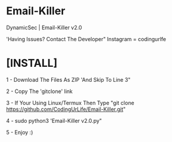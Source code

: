 # Email-Killer
DynamicSec | Email-Killer v2.0

'Having Issues? Contact The Developer"
Instagram = codingurlfe

[INSTALL]
=========

1 - Download The Files As ZIP 'And Skip To Line 3"

2 - Copy The 'gitclone' link

3 - If Your Using Linux/Termux Then Type "git clone https://github.com/CodingUrLife/Email-Killer.git"

4 - sudo python3 'Email-Killer v2.0.py"

5 - Enjoy :)
